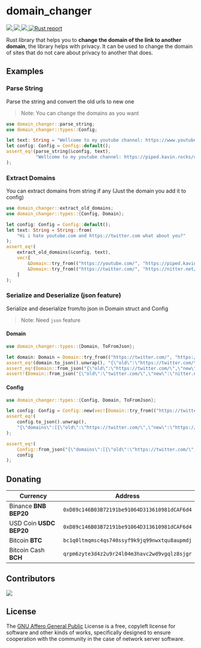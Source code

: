 # domain_changer

  <a href="https://github.com/TheAwiteb/domain_changer/actions">
    <img src="https://github.com/TheAwiteb/domain_changer/workflows/Continuous%20integration/badge.svg">
  </a>
  <a href="https://docs.rs/domain_changer/latest/domain_changer/">
    <img src="https://img.shields.io/badge/docs-docs.rs-orange">
  </a>
  <a href="https://crates.io/crates/domain_changer">
    <img src="https://img.shields.io/crates/v/domain_changer.svg">
  </a>
 <a href="https://rust-reportcard.xuri.me/report/github.com/TheAwiteb/domain_changer">
    <img src="https://rust-reportcard.xuri.me/badge/github.com/TheAwiteb/domain_changer" alt="Rust report">
  </a>

Rust library that helps you to **change the domain of the link to another domain**, the library helps with privacy.
It can be used to change the domain of sites that do not care about privacy to another that does.


## Examples
### Parse String
Parse the string and convert the old urls to new one
> Note: You can change the domains as you want
```rust
use domain_changer::parse_string;
use domain_changer::types::Config;

let text: String = "Wellcome to my youtube channel: https://www.youtube.com/channel/UCeRbJsc8cl7xBwT3jIxaAdg And my twitter is: twitter.com/Awiteb".to_string();
let config: Config = Config::default();
assert_eq!(parse_string(&config, text),
           "Wellcome to my youtube channel: https://piped.kavin.rocks/channel/UCeRbJsc8cl7xBwT3jIxaAdg And my twitter is: https://nitter.net/Awiteb".to_string()
);
```

### Extract Domains
You can extract domains from string if any (Just the domain you add it to config)
```rust
use domain_changer::extract_old_domains;
use domain_changer::types::{Config, Domain};

let config: Config = Config::default();
let text: String = String::from(
    "Hi i hate youtube.com and https://twitter.com what about you?"
);
assert_eq!(
    extract_old_domains(&config, text),
    vec![
        &Domain::try_from(("https://youtube.com/", "https://piped.kavin.rocks/")).unwrap(),
        &Domain::try_from(("https://twitter.com/", "https://nitter.net/")).unwrap()
    ]
);
```

### Serialize and Deserialize (json feature)
Serialize and deserialize from/to json in Domain struct and Config
> Note: Need `json` feature
#### Domain
```rust
use domain_changer::types::{Domain, ToFromJson};

let domain: Domain = Domain::try_from(("https://twitter.com/", "https://nitter.net/")).unwrap();
assert_eq!(domain.to_json().unwrap(), "{\"old\":\"https://twitter.com/\",\"new\":\"https://nitter.net/\"}");
assert_eq!(Domain::from_json("{\"old\":\"https://twitter.com/\",\"new\":\"https://nitter.net/\"}").unwrap(), domain);
assert!(Domain::from_json("{\"old\":\"twitter.com/\",\"new\":\"nitter.net/\"}").is_err());
```
#### Config
```rust
use domain_changer::types::{Config, Domain, ToFromJson};

let config: Config = Config::new(vec![Domain::try_from(("https://twitter.com/", "https://nitter.net/")).unwrap()]);
assert_eq!(
    config.to_json().unwrap(),
    "{\"domains\":[{\"old\":\"https://twitter.com/\",\"new\":\"https://nitter.net/\"}]}".to_string()
);

assert_eq!(
    Config::from_json("{\"domains\":[{\"old\":\"https://twitter.com/\",\"new\":\"https://nitter.net/\"}]}").unwrap(),
    config
);
```

## Donating

| Currency                | Address                                          |
|-------------------------|--------------------------------------------------|
| Binance **BNB BEP20**   | ```0xD89c146B03B72191be91064D313610981dCAF6d4``` |
| USD Coin **USDC BEP20** | ```0xD89c146B03B72191be91064D313610981dCAF6d4``` |
| Bitcoin **BTC**         | ```bc1q0ltmqmsc4qs740ssyf9k9jq99nwxtqu8aupmdj``` |
| Bitcoin Cash **BCH**    | ```qrpm6zyte3d4z2u9r24l04m3havc2wd9vgqlz8sjgr``` |

## Contributors
<a href="https://github.com/TheAwiteb/domain_changer/graphs/contributors">
  <img src="https://contrib.rocks/image?repo=TheAwiteb/domain_changer" />
</a>

## License
The [GNU Affero General Public](https://www.gnu.org/licenses/agpl-3.0.en.html) License is a free, 
copyleft license for software and other kinds of works, specifically designed to ensure cooperation with the community in the case of network server software.
